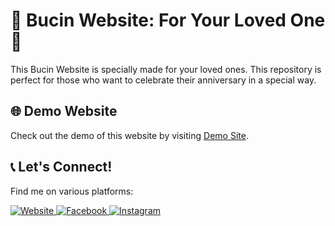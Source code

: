 # 🌹 Bucin Website: For Your Loved One 🌹

This Bucin Website is specially made for your loved ones. This repository is perfect for those who want to celebrate their anniversary in a special way.

## 🌐 Demo Website
Check out the demo of this website by visiting [Demo Site](https://agung-mk.github.io/Bucin-Website/).

## 📞 Let's Connect!
Find me on various platforms:

<p align="left">
    <a href="https://agung-dev.my.id" target="_blank">
        <img src="https://img.shields.io/badge/Website-Visit-blue?" alt="Website">
    </a>
    <a href="https://www.facebook.com/agung.mahesa.3760" target="_blank">
        <img src="https://img.shields.io/badge/Facebook-agung.mahesa.3760-blue?" alt="Facebook">
    </a>
    <a href="https://instagram.com/siagungg_" target="_blank">
        <img src="https://img.shields.io/badge/Instagram-@siagungg_-blue?" alt="Instagram">
    </a>
</p>